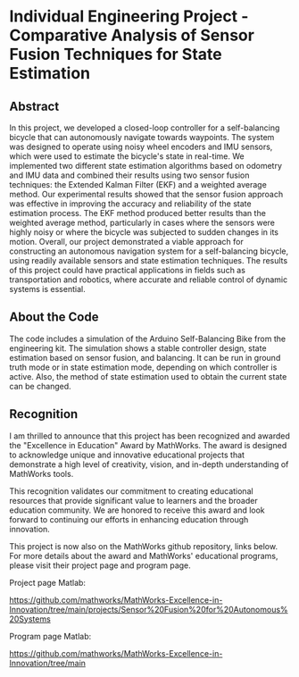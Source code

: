# Individual Engineering Project - Comparative Analysis of Sensor Fusion Techniques for State Estimation
## Abstract

In this project, we developed a closed-loop controller for a self-balancing bicycle that can autonomously navigate towards waypoints. The system was designed to operate using noisy wheel encoders and IMU sensors, which were used to estimate the bicycle's state in real-time. We implemented two different state estimation algorithms based on odometry and IMU data and combined their results using two sensor fusion techniques: the Extended Kalman Filter (EKF) and a weighted average method. Our experimental results showed that the sensor fusion approach was effective in improving the accuracy and reliability of the state estimation process. The EKF method produced better results than the weighted average method, particularly in cases where the sensors were highly noisy or where the bicycle was subjected to sudden changes in its motion. Overall, our project demonstrated a viable approach for constructing an autonomous navigation system for a self-balancing bicycle, using readily available sensors and state estimation techniques. The results of this project could have practical applications in fields such as transportation and robotics, where accurate and reliable control of dynamic systems is essential.

## About the Code

The code includes a simulation of the Arduino Self-Balancing Bike from the engineering kit. The simulation shows a stable controller design, state estimation based on sensor fusion, and balancing. It can be run in ground truth mode or in state estimation mode, depending on which controller is active. Also, the method of state estimation used to obtain the current state can be changed.


## Recognition
I am thrilled to announce that this project has been recognized and awarded the "Excellence in Education" Award by MathWorks. The award is designed to acknowledge unique and innovative educational projects that demonstrate a high level of creativity, vision, and in-depth understanding of MathWorks tools.

This recognition validates our commitment to creating educational resources that provide significant value to learners and the broader education community. We are honored to receive this award and look forward to continuing our efforts in enhancing education through innovation.

This project is now also on the MathWorks github repository, links below. For more details about the award and MathWorks' educational programs, please visit their project page and program page.

Project page Matlab:

https://github.com/mathworks/MathWorks-Excellence-in-Innovation/tree/main/projects/Sensor%20Fusion%20for%20Autonomous%20Systems

Program page Matlab:

https://github.com/mathworks/MathWorks-Excellence-in-Innovation/tree/main
